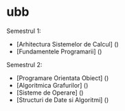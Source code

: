 # ubb

Semestrul 1:
- [Arhitectura Sistemelor de Calcul] ()
- [Fundamentele Programarii] ()

Semestrul 2:
- [Programare Orientata Obiect] ()
- [Algoritmica Grafurilor] ()
- [Sisteme de Operare] ()
- [Structuri de Date si Algoritmi] ()
